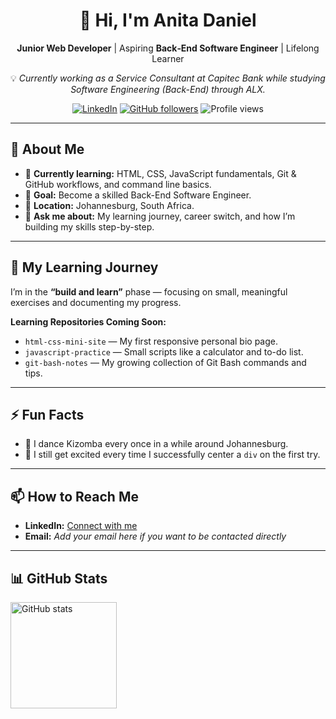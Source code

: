 <div align="center">

# 👋 Hi, I'm Anita Daniel  
**Junior Web Developer** | Aspiring **Back‑End Software Engineer** | Lifelong Learner

💡 *Currently working as a Service Consultant at Capitec Bank while studying Software Engineering (Back-End) through ALX.*

[![LinkedIn](https://img.shields.io/badge/LinkedIn-Connect-blue?style=flat&logo=linkedin)](https://www.linkedin.com/in/anita-daniel-2929b513a/)
[![GitHub followers](https://img.shields.io/github/followers/AnitaDaniel77?label=Follow&style=flat)](https://github.com/AnitaDaniel77?tab=followers)
![Profile views](https://komarev.com/ghpvc/?username=AnitaDaniel77&label=Profile%20views&color=0e75b6&style=flat)

</div>

---

## 🧭 About Me
- 🌱 **Currently learning:** HTML, CSS, JavaScript fundamentals, Git & GitHub workflows, and command line basics.
- 🎯 **Goal:** Become a skilled Back-End Software Engineer.
- 📍 **Location:** Johannesburg, South Africa.
- 💬 **Ask me about:** My learning journey, career switch, and how I’m building my skills step-by-step.

---

## 📓 My Learning Journey
I’m in the **“build and learn”** phase — focusing on small, meaningful exercises and documenting my progress.

**Learning Repositories Coming Soon:**
- `html-css-mini-site` — My first responsive personal bio page.
- `javascript-practice` — Small scripts like a calculator and to-do list.
- `git-bash-notes` — My growing collection of Git Bash commands and tips.

---

## ⚡ Fun Facts
- 💃 I dance Kizomba every once in a while around Johannesburg.  
- 🎯 I still get excited every time I successfully center a `div` on the first try.

---

## 📫 How to Reach Me
- **LinkedIn:** [Connect with me](https://www.linkedin.com/in/anita-daniel-2929b513a/)
- **Email:** *Add your email here if you want to be contacted directly*

---

## 📊 GitHub Stats
<p>
  <img height="170" src="https://github-readme-stats.vercel.app/api?username=AnitaDaniel77&show_icons=true&hide_title=true&hide=prs&rank_icon=github&theme=default&hide_border=true" alt="GitHub stats" />



